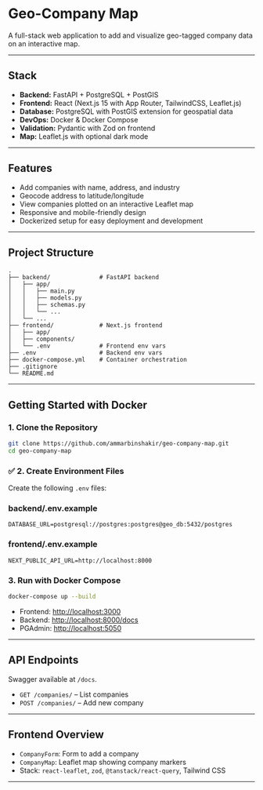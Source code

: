 # Geo-Company Map

A full-stack web application to add and visualize geo-tagged company data on an interactive map.

---

## Stack

- **Backend:** FastAPI + PostgreSQL + PostGIS
- **Frontend:** React (Next.js 15 with App Router, TailwindCSS, Leaflet.js)
- **Database:** PostgreSQL with PostGIS extension for geospatial data
- **DevOps:** Docker & Docker Compose
- **Validation:** Pydantic with Zod on frontend
- **Map:** Leaflet.js with optional dark mode

---

## Features

- Add companies with name, address, and industry
- Geocode address to latitude/longitude
- View companies plotted on an interactive Leaflet map
- Responsive and mobile-friendly design
- Dockerized setup for easy deployment and development

---

## Project Structure

```
.
├── backend/              # FastAPI backend
│   ├── app/
│   │   ├── main.py
│   │   ├── models.py
│   │   ├── schemas.py
│   │   └── ...
│   └── ...
├── frontend/             # Next.js frontend
│   ├── app/
│   ├── components/
│   └── .env              # Frontend env vars
├── .env                  # Backend env vars
├── docker-compose.yml    # Container orchestration
├── .gitignore
└── README.md

```

---

## Getting Started with Docker

### 1. Clone the Repository

```bash
git clone https://github.com/ammarbinshakir/geo-company-map.git
cd geo-company-map
```

### ✅ 2. Create Environment Files

Create the following `.env` files:

### backend/.env.example

```env
DATABASE_URL=postgresql://postgres:postgres@geo_db:5432/postgres
```

### frontend/.env.example

```env
NEXT_PUBLIC_API_URL=http://localhost:8000
```

### 3. Run with Docker Compose

```bash
docker-compose up --build
```

- Frontend: [http://localhost:3000](http://localhost:3000)
- Backend: [http://localhost:8000/docs](http://localhost:8000/docs)
- PGAdmin: [http://localhost:5050](http://localhost:5050)

---

## API Endpoints

Swagger available at `/docs`.

- `GET /companies/` – List companies
- `POST /companies/` – Add new company

---

## Frontend Overview

- `CompanyForm`: Form to add a company
- `CompanyMap`: Leaflet map showing company markers
- Stack: `react-leaflet`, `zod`, `@tanstack/react-query`, Tailwind CSS

---
